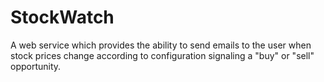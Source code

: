 # StockWatch
A web service which provides the ability to send emails to the user when stock prices change according to configuration signaling a "buy" or "sell" opportunity.
